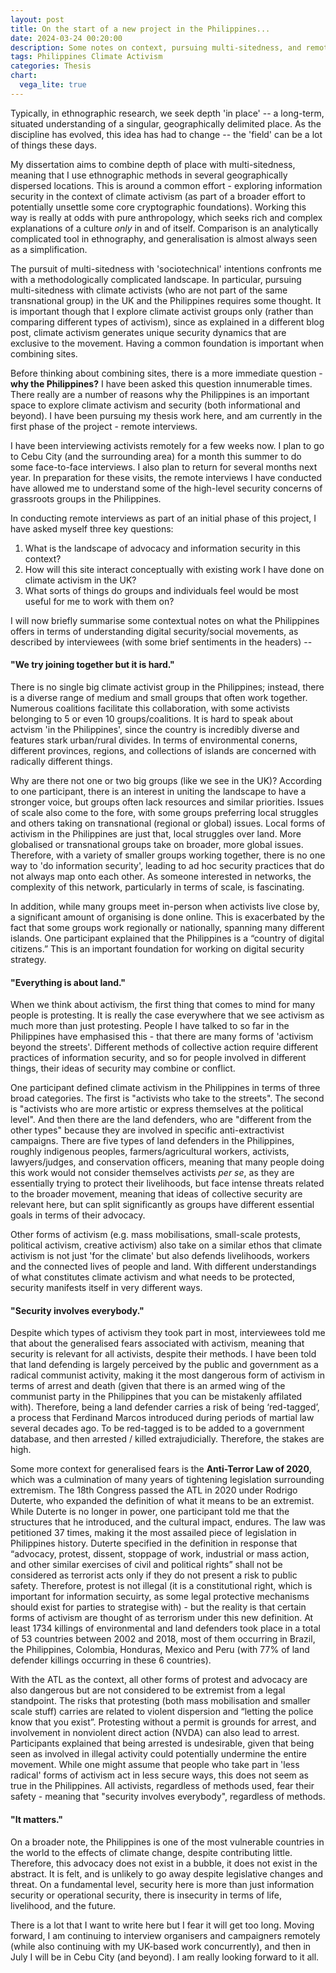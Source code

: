 ```yaml
---
layout: post
title: On the start of a new project in the Philippines...
date: 2024-03-24 00:20:00
description: Some notes on context, pursuing multi-sitedness, and remote interviews.
tags: Philippines Climate Activism
categories: Thesis
chart:
  vega_lite: true
---
```


Typically, in ethnographic research, we seek depth 'in place' -- a long-term, situated understanding of a singular, geographically delimited place. As the discipline has evolved, this idea has had to change -- the 'field' can be a lot of things these days.

My dissertation aims to combine depth of place with multi-sitedness, meaning that I use ethnographic methods in several geographically dispersed locations. This is around a common effort - exploring information security in the context of climate activism (as part of a broader effort to potentially unsettle some core cryptographic foundations). Working this way is really at odds with pure anthropology, which seeks rich and complex explanations of a culture *only* in and of itself. Comparison is an analytically complicated tool in ethnography, and generalisation is almost always seen as a simplification. 

The pursuit of multi-sitedness with 'sociotechnical' intentions confronts me with a methodologically complicated landscape. In particular, pursuing multi-sitedness with climate activists (who are not part of the same transnational group) in the UK and the Philippines requires some thought. It is important though that I explore climate activist groups only (rather than comparing different types of activism), since as explained in a different blog post, climate activism generates unique security dynamics that are exclusive to the movement. Having a common foundation is important when combining sites. 

Before thinking about combining sites, there is a more immediate question - **why the Philippines?** I have been asked this question innumerable times. There really are a number of reasons why the Philippines is an important space to explore climate activism and security (both informational and beyond). I have been pursuing my thesis work here, and am currently in the first phase of the project - remote interviews. 

I have been interviewing activists remotely for a few weeks now. I plan to go to Cebu City (and the surrounding area) for a month this summer to do some face-to-face interviews. I also plan to return for several months next year. In preparation for these visits, the remote interviews I have conducted have allowed me to understand some of the high-level security concerns of grassroots groups in the Philippines. 

In conducting remote interviews as part of an initial phase of this project, I have asked myself three key questions:

> 
1. What is the landscape of advocacy and information security in this context?
2. How will this site interact conceptually with existing work I have done on climate activism in the UK? 
3. What sorts of things do groups and individuals feel would be most useful for me to work with them on?

I will now briefly summarise some contextual notes on what the Philippines offers in terms of understanding digital security/social movements, as described by interviewees (with some brief sentiments in the headers) --

#### "We try joining together but it is hard."

There is no single big climate activist group in the Philippines; instead, there is a diverse range of medium and small groups that often work together. Numerous coalitions facilitate this collaboration, with some activists belonging to 5 or even 10 groups/coalitions. It is hard to speak about actvism 'in the Philippines', since the country is incredibly diverse and features stark urban/rural divides. In terms of environmental conerns, different provinces, regions, and collections of islands are concerned with radically different things. 

Why are there not one or two big groups (like we see in the UK)? According to one participant, there is an interest in uniting the landscape to have a stronger voice, but groups often lack resources and similar priorities. Issues of scale also come to the fore, with some groups preferring local struggles and others taking on transnational (regional or global) issues. Local forms of activism in the Philippines are just that, local struggles over land. More globalised or transnational groups take on broader, more global issues. Therefore, with a variety of smaller groups working together, there is no one way to 'do information security', leading to ad hoc security practices that do not always map onto each other. As someone interested in networks, the complexity of this network, particularly in terms of scale, is fascinating. 

In addition, while many groups meet in-person when activists live close by, a significant amount of organising is done online. This is exacerbated by the fact that some groups work regionally or nationally, spanning many different islands. One participant explained that the Philippines is a “country of digital citizens.” This is an important foundation for working on digital security strategy.

#### "Everything is about land."

When we think about activism, the first thing that comes to mind for many people is protesting. It is really the case everywhere that we see activism as much more than just protesting. People I have talked to so far in the Philippines have emphasised this - that there are many forms of 'activism beyond the streets'. Different methods of collective action require different practices of information security, and so for people involved in different things, their ideas of security may combine or conflict. 

One participant defined climate activism in the Philippines in terms of three broad categories. The first is "activists who take to the streets". The second is "activists who are more artistic or express themselves at the political level". And then there are the land defenders, who are "different from the other types" because they are involved in specific anti-extractivist campaigns. There are five types of land defenders in the Philippines, roughly indigenous peoples, farmers/agricultural workers, activists, lawyers/judges, and conservation officers, meaning that many people doing this work would not consider themselves activists *per se*, as they are essentially trying to protect their livelihoods, but face intense threats related to the broader movement, meaning that ideas of collective security are relevant here, but can split significantly as groups have different essential goals in terms of their advocacy. 

Other forms of activism (e.g. mass mobilisations, small-scale protests, political activism, creative activism) also take on a similar ethos that climate activism is not just 'for the climate' but also defends livelihoods, workers and the connected lives of people and land. With different understandings of what constitutes climate activism and what needs to be protected, security manifests itself in very different ways.

#### "Security involves everybody."

Despite which types of activism they took part in most, interviewees told me that about the generalised fears associated with activism, meaning that security is relevant for all activists, despite their methods. I have been told that land defending is largely perceived by the public and government as a radical communist activity, making it the most dangerous form of activism in terms of arrest and death (given that there is an armed wing of the communist party in the Philippines that you can be mistakenly affilated with). Therefore, being a land defender carries a risk of being ‘red-tagged’, a process that Ferdinand Marcos introduced during periods of martial law several decades ago. To be red-tagged is to be added to a government database, and then arrested / killed extrajudicially. Therefore, the stakes are high. 

Some more context for generalised fears is the **Anti-Terror Law of 2020**, which was a culmination of many years of tightening legislation surrounding extremism. The 18th Congress passed the ATL in 2020 under Rodrigo Duterte, who expanded the definition of what it means to be an extremist. While Duterte is no longer in power, one participant told me that the structures that he introduced, and the cultural impact, endures. The law was petitioned 37 times, making it the most assailed piece of legislation in Philippines history. Duterte specified in the definition in response that “advocacy, protest, dissent, stoppage of work, industrial or mass action, and other similar exercises of civil and political rights” shall not be considered as terrorist acts only if they do not present a risk to public safety. Therefore, protest is not
illegal (it is a constitutional right, which is important for information secuirty, as some legal protective mechanisms should exist for parties to strategise with) - but the reality is that certain forms of activism are
thought of as terrorism under this new definition. At least 1734 killings of environmental and land defenders took place in a total of 53 countries between 2002 and 2018, most of them occurring in Brazil, the Philippines,
Colombia, Honduras, Mexico and Peru (with 77% of land defender killings occurring in these 6 countries).

With the ATL as the context, all other forms of protest and advocacy are also dangerous but are not considered to be extremist from a legal standpoint. The risks that protesting (both mass mobilisation and smaller scale stuff) carries are related to violent dispersion and “letting the police know that you exist”. Protesting without a permit is grounds for arrest, and involvement in nonviolent direct action (NVDA) can also lead to arrest. Participants explained that being arrested is undesirable, given that being seen as involved in illegal activity could potentially undermine the entire movement. While one might assume that people who take part in 'less radical' forms of activism act in less secure ways, this does not seem as true in the Philippines. All activists, regardless of methods used, fear their safety - meaning that "security involves everybody", regardless of methods.

#### "It matters." 

On a broader note, the Philippines is one of the most vulnerable countries in the world to the effects of climate change, despite contributing little. Therefore, this advocacy does not exist in a bubble, it does not exist in the abstract. It is felt, and is unlikely to go away despite legislative changes and threat. On a fundamental level, security here is more than just information security or operational security, there is insecurity in terms of life, livelihood, and the future. 

There is a lot that I want to write here but I fear it will get too long. Moving forward, I am continuing to interview organisers and campaigners remotely (while also continuing with my UK-based work concurrently), and then in July I will be in Cebu City (and beyond). I am really looking forward to it all.  





